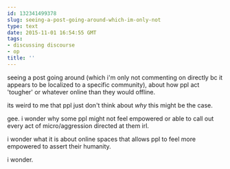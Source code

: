 ```yaml
---
id: 132341499378
slug: seeing-a-post-going-around-which-im-only-not
type: text
date: 2015-11-01 16:54:55 GMT
tags:
- discussing discourse
- op
title: ''
---
```

seeing a post going around (which i'm only not commenting on directly bc it appears to be localized to a specific community), about how ppl act 'tougher' or whatever online than they would offline.

its weird to me that ppl just don't think about *why* this might be the case.

gee. i wonder why some ppl might not feel empowered or able to call out every act of micro/aggression directed at them irl.

i wonder what it is about online spaces that allows ppl to feel more empowered to assert their humanity.

i wonder.